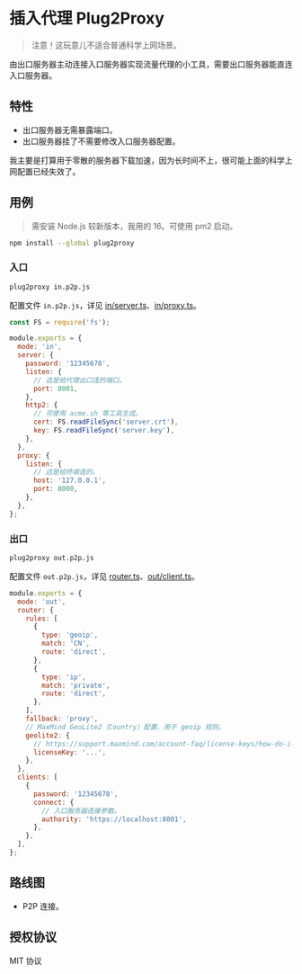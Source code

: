 # 插入代理 Plug2Proxy

> 注意！这玩意儿不适合普通科学上网场景。

由出口服务器主动连接入口服务器实现流量代理的小工具，需要出口服务器能直连入口服务器。

## 特性

- 出口服务器无需暴露端口。
- 出口服务器挂了不需要修改入口服务器配置。

我主要是打算用于零散的服务器下载加速，因为长时间不上，很可能上面的科学上网配置已经失效了。

## 用例

> 需安装 Node.js 较新版本，我用的 16。可使用 pm2 启动。

```sh
npm install --global plug2proxy
```

### 入口

```sh
plug2proxy in.p2p.js
```

配置文件 `in.p2p.js`，详见 [in/server.ts](./packages/plug2proxy/src/library/in/server.ts)、[in/proxy.ts](./packages/plug2proxy/src/library/in/proxy.ts)。

```js
const FS = require('fs');

module.exports = {
  mode: 'in',
  server: {
    password: '12345678',
    listen: {
      // 这是给代理出口连的端口。
      port: 8001,
    },
    http2: {
      // 可使用 acme.sh 等工具生成。
      cert: FS.readFileSync('server.crt'),
      key: FS.readFileSync('server.key'),
    },
  },
  proxy: {
    listen: {
      // 这是给终端连的。
      host: '127.0.0.1',
      port: 8000,
    },
  },
};
```

### 出口

```sh
plug2proxy out.p2p.js
```

配置文件 `out.p2p.js`，详见 [router.ts](./packages/plug2proxy/src/library/router/router.ts)、[out/client.ts](./packages/plug2proxy/src/library/out/client.ts)。

```js
module.exports = {
  mode: 'out',
  router: {
    rules: [
      {
        type: 'geoip',
        match: 'CN',
        route: 'direct',
      },
      {
        type: 'ip',
        match: 'private',
        route: 'direct',
      },
    ],
    fallback: 'proxy',
    // MaxMind GeoLite2（Country）配置，用于 geoip 规则。
    geolite2: {
      // https://support.maxmind.com/account-faq/license-keys/how-do-i-generate-a-license-key/
      licenseKey: '...',
    },
  },
  clients: [
    {
      password: '12345678',
      connect: {
        // 入口服务器连接参数。
        authority: 'https://localhost:8001',
      },
    },
  ],
};
```

## 路线图

- P2P 连接。

## 授权协议

MIT 协议
